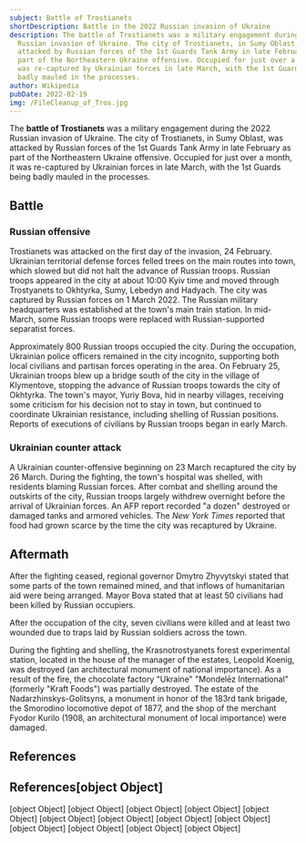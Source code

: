 ```yaml
---
subject: Battle of Trostianets
shortDescription: Battle in the 2022 Russian invasion of Ukraine
description: The battle of Trostianets was a military engagement during the 2022
  Russian invasion of Ukraine. The city of Trostianets, in Sumy Oblast, was
  attacked by Russian forces of the 1st Guards Tank Army in late February as
  part of the Northeastern Ukraine offensive. Occupied for just over a month, it
  was re-captured by Ukrainian forces in late March, with the 1st Guards being
  badly mauled in the processes.
author: Wikipedia
pubDate: 2022-02-19
img: /FileCleanup_of_Tros.jpg
---
```


The **battle of Trostianets** was a military engagement during the 2022 Russian invasion of Ukraine. The city of Trostianets, in Sumy Oblast, was attacked by Russian forces of the 1st Guards Tank Army in late February as part of the Northeastern Ukraine offensive. Occupied for just over a month, it was re-captured by Ukrainian forces in late March, with the 1st Guards being badly mauled in the processes.

## Battle


### Russian offensive
Trostianets was attacked on the first day of the invasion, 24 February. Ukrainian territorial defense forces felled trees on the main routes into town, which slowed but did not halt the advance of Russian troops. Russian troops appeared in the city at about 10:00 Kyiv time and moved through Trostyanets to Okhtyrka, Sumy, Lebedyn and Hadyach. The city was captured by Russian forces on 1 March 2022. The Russian military headquarters was established at the town's main train station. In mid-March, some Russian troops were replaced with Russian-supported separatist forces.

Approximately 800 Russian troops occupied the city. During the occupation, Ukrainian police officers remained in the city incognito, supporting both local civilians and partisan forces operating in the area. On February 25, Ukrainian troops blew up a bridge south of the city in the village of Klymentove, stopping the advance of Russian troops towards the city of Okhtyrka. The town's mayor, Yuriy Bova, hid in nearby villages, receiving some criticism for his decision not to stay in town, but continued to coordinate Ukrainian resistance, including shelling of Russian positions. Reports of executions of civilians by Russian troops began in early March.

### Ukrainian counter attack
A Ukrainian counter-offensive beginning on 23 March recaptured the city by 26 March. During the fighting, the town's hospital was shelled, with residents blaming Russian forces. After combat and shelling around the outskirts of the city, Russian troops largely withdrew overnight before the arrival of Ukrainian forces. An AFP report recorded "a dozen" destroyed or damaged tanks and armored vehicles. The *New York Times* reported that food had grown scarce by the time the city was recaptured by Ukraine.

## Aftermath
After the fighting ceased, regional governor Dmytro Zhyvytskyi stated that some parts of the town remained mined, and that inflows of humanitarian aid were being arranged. Mayor Bova stated that at least 50 civilians had been killed by Russian occupiers.

After the occupation of the city, seven civilians were killed and at least two wounded due to traps laid by Russian soldiers across the town.

During the fighting and shelling, the Krasnotrostyanets forest experimental station, located in the house of the manager of the estates, Leopold Koenig, was destroyed (an architectural monument of national importance). As a result of the fire, the chocolate factory "Ukraine" "Mondelēz International" (formerly "Kraft Foods") was partially destroyed. The estate of the Nadarzhinskys-Golitsyns, a monument in honor of the 183rd tank brigade, the Smorodino locomotive depot of 1877, and the shop of the merchant Fyodor Kurilo (1908, an architectural monument of local importance) were damaged.

## References
## References[object Object]
[object Object]
[object Object]
[object Object]
[object Object]
[object Object]
[object Object]
[object Object]
[object Object]
[object Object]
[object Object]
[object Object]
[object Object]
[object Object]